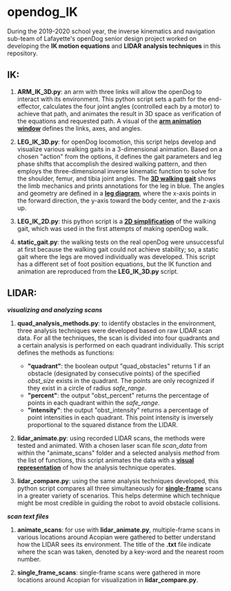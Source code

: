 # opendog_IK
During the 2019-2020 school year, the inverse kinematics and navigation sub-team of Lafayette's openDog senior design project worked on developing the **IK motion equations** and **LIDAR analysis techniques** in this repository.

## IK:

1. **ARM_IK_3D.py**: an arm with three links will allow the openDog to interact with its environment.  This python script sets a path for the end-effector, calculates the four joint angles (controlled each by a motor) to achieve that path, and animates the result in 3D space as verification of the equations and requested path.  A visual of the [**arm animation window**](https://github.com/fainorr/opendog_IK/tree/master/images/arm_3d.pdf) defines the links, axes, and angles.

2. **LEG_IK_3D.py**: for openDog locomotion, this script helps develop and visualize various walking gaits in a 3-dimensional animation.  Based on a chosen "action" from the options, it defines the gait parameters and leg phase shifts that accomplish the desired walking pattern, and then employs the three-dimensional inverse kinematic function to solve for the shoulder, femur, and tibia joint angles.  The [**3D walking gait**](https://github.com/fainorr/opendog_IK/tree/master/images/walk_3d.pdf) shows the limb mechanics and prints annotations for the leg in blue.  The angles and geometry are defined in a [**leg diagram**](https://github.com/fainorr/opendog_IK/tree/master/images/leg_model.pdf), where the x-axis points in the forward direction, the y-axis toward the body center, and the z-axis up.

3. **LEG_IK_2D.py**: this python script is a [**2D simplification**](https://github.com/fainorr/opendog_IK/tree/master/images/walk_2d.pdf) of the walking gait, which was used in the first attempts of making openDog walk.

4. **static_gait.py**: the walking tests on the real openDog were unsuccessful at first because the walking gait could not achieve stability; so, a static gait where the legs are moved individually was developed.  This script has a different set of foot position equations, but the IK function and animation are reproduced from the **LEG_IK_3D.py** script.


## LIDAR:

**_visualizing and analyzing scans_**

1. **quad_analysis_methods.py**: to identify obstacles in the environment, three analysis techniques were developed based on raw LIDAR scan data.  For all the techniques, the scan is divided into four quadrants and a certain analysis is performed on each quadrant individually.  This script defines the methods as functions:
    - **"quadrant"**: the boolean output "quad_obstacles" returns 1 if an obstacle (designated by consecutive points) of the specified _obst_size_ exists in the quadrant. The points are only recognized if they exist in a circle of radius _safe_range_.
    - **"percent"**: the output "obst_percent" returns the percentage of points in each quadrant within the _safe_range_.
    - **"intensity"**: the output "obst_intensity" returns a percentage of point intensities in each quadrant.  This point intensity is inversely proportional to the squared distance from the LIDAR.

2. **lidar_animate.py**: using recorded LIDAR scans, the methods were tested and animated.  With a chosen laser scan file _scan_data_ from within the "animate_scans" folder and a selected analysis _method_ from the list of functions, this script animates the data with a [**visual representation**](https://github.com/fainorr/opendog_IK/tree/master/images/lidar_ani.pdf) of how the analysis technique operates.

3. **lidar_compare.py**: using the same analysis techniques developed, this python script compares all three simultaneously for [**single-frame**](https://github.com/fainorr/opendog_IK/tree/master/images/lidar_all.pdf) scans in a greater variety of scenarios.  This helps determine which technique might be most credible in guiding the robot to avoid obstacle collisions.


**_scan text files_**

1. **animate_scans**: for use with **lidar_animate.py**, multiple-frame scans in various locations around Acopian were gathered to better understand how the LIDAR sees its environment.  The title of the **.txt** file indicate where the scan was taken, denoted by a key-word and the nearest room number.

2. **single_frame_scans**: single-frame scans were gathered in more locations around Acopian for visualization in **lidar_compare.py**.
